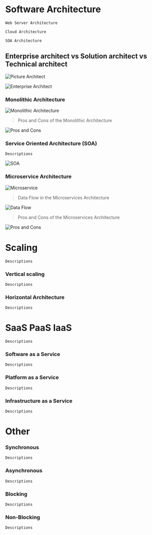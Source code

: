 # Software Architecture #
``
	Web Server Architecture
``

``
	Cloud Architecture
``

``
	SOA Architecture
``

## Enterprise architect vs Solution architect vs Technical architect #

![Picture Architect](https://i.stack.imgur.com/ALg2V.jpg)

![Enterprise Architect](https://image.slidesharecdn.com/benorstella2007soapresentation-140307044612-phpapp01/95/enterprise-architecture-og-soa-trender-13-638.jpg?cb=1394167659)

### Monolithic Architecture ###

![Monolithic Architecture](https://i.pinimg.com/originals/90/65/aa/9065aa51ee351656f71ede4dce1887de.png)


> Pros and Cons of the Monolithic Architecture

![Pros and Cons](https://d32myzxfxyl12w.cloudfront.net/assets/images/article_images/4e1889d1e9ac4ae36f1ce491b225575656f177d7.png?1495613101)



### Service Oriented Architecture (SOA) ###
``
	Descriptions
``

![SOA](https://qph.fs.quoracdn.net/main-qimg-b9c03799cb16addaab9ca1eb88d8dbcc)

### Microservice Architecture ###

![Microservice](https://www.seekpng.com/png/full/380-3804084_microservice-architecture-of-uber-microservices-architecture-diagram.png)

> Data Flow in the Microservices Architecture

![Data Flow](https://d32myzxfxyl12w.cloudfront.net/assets/images/article_images/c1de72bfea7d3fbb91a5d077973e8064639e36e3.gif)

> Pros and Cons of the Microservices Architecture

![Pros and Cons](https://d32myzxfxyl12w.cloudfront.net/assets/images/article_images/4e27f6ecd221c17a466257cbf5a9a71836946fff.png)

# Scaling #
``
	Descriptions
``
### Vertical scaling ###
``
	Descriptions
``
### Horizontal Architecture ###

``
	Descriptions
``
# SaaS PaaS IaaS #
``
	Descriptions
``
### Software as a Service ###
``
	Descriptions
``
### Platform as a Service ###
``
	Descriptions
``
### Infrastructure as a Service ###
``
	Descriptions
``
# Other #
### Synchronous ###
``
	Descriptions
``
### Asynchronous ###
``
	Descriptions
``
### Blocking ###
``
	Descriptions
``
### Non-Blocking ###
``
	Descriptions
``